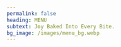 ```yaml
---
permalink: false
heading: MENU
subtext: Joy Baked Into Every Bite.
bg_image: /images/menu_bg.webp
---
```

